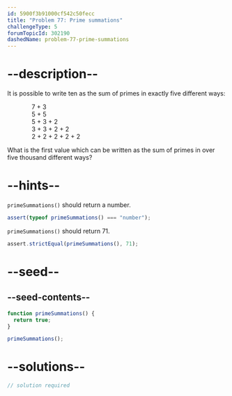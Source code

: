 ```yaml
---
id: 5900f3b91000cf542c50fecc
title: "Problem 77: Prime summations"
challengeType: 5
forumTopicId: 302190
dashedName: problem-77-prime-summations
---
```


# --description--

It is possible to write ten as the sum of primes in exactly five different ways:

<div style='margin-left: 4em;'>
  7 + 3<br>
  5 + 5<br>
  5 + 3 + 2<br>
  3 + 3 + 2 + 2<br>
  2 + 2 + 2 + 2 + 2<br>
</div>

What is the first value which can be written as the sum of primes in over five thousand different ways?

# --hints--

`primeSummations()` should return a number.

```js
assert(typeof primeSummations() === "number");
```

`primeSummations()` should return 71.

```js
assert.strictEqual(primeSummations(), 71);
```

# --seed--

## --seed-contents--

```js
function primeSummations() {
  return true;
}

primeSummations();
```

# --solutions--

```js
// solution required
```
